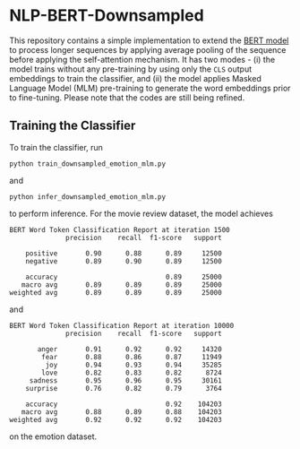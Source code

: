 # NLP-BERT-Downsampled
This repository contains a simple implementation to extend the [BERT model](https://arxiv.org/abs/1810.04805) to process longer sequences by applying average pooling of the sequence before applying the self-attention mechanism. It has two modes - (i) the model trains without any pre-training by using only the `CLS` output embeddings to train the classifier, and (ii) the model applies Masked Language Model (MLM) pre-training to generate the word embeddings prior to fine-tuning. Please note that the codes are still being refined.

## Training the Classifier
To train the classifier, run
```
python train_downsampled_emotion_mlm.py
```
and
```
python infer_downsampled_emotion_mlm.py
```
to perform inference. For the movie review dataset, the model achieves 
```
BERT Word Token Classification Report at iteration 1500 
              precision    recall  f1-score   support

    positive       0.90      0.88      0.89     12500
    negative       0.89      0.90      0.89     12500

    accuracy                           0.89     25000
   macro avg       0.89      0.89      0.89     25000
weighted avg       0.89      0.89      0.89     25000
```
and
```
BERT Word Token Classification Report at iteration 10000 
              precision    recall  f1-score   support

       anger       0.91      0.92      0.92     14320
        fear       0.88      0.86      0.87     11949
         joy       0.94      0.93      0.94     35285
        love       0.82      0.83      0.82      8724
     sadness       0.95      0.96      0.95     30161
    surprise       0.76      0.82      0.79      3764

    accuracy                           0.92    104203
   macro avg       0.88      0.89      0.88    104203
weighted avg       0.92      0.92      0.92    104203
```
on the emotion dataset.
